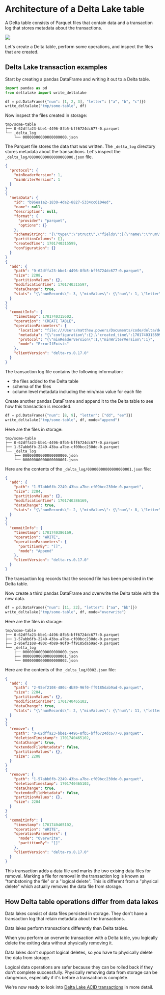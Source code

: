 # Architecture of a Delta Lake table

A Delta table consists of Parquet files that contain data and a transaction log that stores metadata about the transactions.

![](contents-of-delta-table.png)

Let's create a Delta table, perform some operations, and inspect the files that are created.

## Delta Lake transaction examples

Start by creating a pandas DataFrame and writing it out to a Delta table.

```python
import pandas as pd
from deltalake import write_deltalake

df = pd.DataFrame({"num": [1, 2, 3], "letter": ["a", "b", "c"]})
write_deltalake("tmp/some-table", df)
```

Now inspect the files created in storage:

```
tmp/some-table
├── 0-62dffa23-bbe1-4496-8fb5-bff6724dc677-0.parquet
└── _delta_log
    └── 00000000000000000000.json
```

The Parquet file stores the data that was written. The `_delta_log` directory stores metadata about the transactions. Let's inspect the `_delta_log/00000000000000000000.json` file.

```json
{
  "protocol": {
    "minReaderVersion": 1,
    "minWriterVersion": 1
  }
}
{
  "metaData": {
    "id": "b96ea1a2-1830-4da2-8827-5334cc6104ed",
    "name": null,
    "description": null,
    "format": {
      "provider": "parquet",
      "options": {}
    },
    "schemaString": "{\"type\":\"struct\",\"fields\":[{\"name\":\"num\",\"type\":\"long\",\"nullable\":true,\"metadata\":{}},{\"name\":\"letter\",\"type\":\"string\",\"nullable\":true,\"metadata\":{}}]}",
    "partitionColumns": [],
    "createdTime": 1701740315599,
    "configuration": {}
  }
}
{
  "add": {
    "path": "0-62dffa23-bbe1-4496-8fb5-bff6724dc677-0.parquet",
    "size": 2208,
    "partitionValues": {},
    "modificationTime": 1701740315597,
    "dataChange": true,
    "stats": "{\"numRecords\": 3, \"minValues\": {\"num\": 1, \"letter\": \"a\"}, \"maxValues\": {\"num\": 3, \"letter\": \"c\"}, \"nullCount\": {\"num\": 0, \"letter\": 0}}"
  }
}
{
  "commitInfo": {
    "timestamp": 1701740315602,
    "operation": "CREATE TABLE",
    "operationParameters": {
      "location": "file:///Users/matthew.powers/Documents/code/delta/delta-examples/notebooks/python-deltalake/tmp/some-table",
      "metadata": "{\"configuration\":{},\"created_time\":1701740315599,\"description\":null,\"format\":{\"options\":{},\"provider\":\"parquet\"},\"id\":\"b96ea1a2-1830-4da2-8827-5334cc6104ed\",\"name\":null,\"partition_columns\":[],\"schema\":{\"fields\":[{\"metadata\":{},\"name\":\"num\",\"nullable\":true,\"type\":\"long\"},{\"metadata\":{},\"name\":\"letter\",\"nullable\":true,\"type\":\"string\"}],\"type\":\"struct\"}}",
      "protocol": "{\"minReaderVersion\":1,\"minWriterVersion\":1}",
      "mode": "ErrorIfExists"
    },
    "clientVersion": "delta-rs.0.17.0"
  }
}
```

The transaction log file contains the following information:

- the files added to the Delta table
- schema of the files
- column level metadata including the min/max value for each file

Create another pandas DataFrame and append it to the Delta table to see how this transaction is recorded.

```python
df = pd.DataFrame({"num": [8, 9], "letter": ["dd", "ee"]})
write_deltalake("tmp/some-table", df, mode="append")
```

Here are the files in storage:

```
tmp/some-table
├── 0-62dffa23-bbe1-4496-8fb5-bff6724dc677-0.parquet
├── 1-57abb6fb-2249-43ba-a7be-cf09bcc230de-0.parquet
└── _delta_log
    ├── 00000000000000000000.json
    └── 00000000000000000001.json
```

Here are the contents of the `_delta_log/00000000000000000001.json` file:

```json
{
  "add": {
    "path": "1-57abb6fb-2249-43ba-a7be-cf09bcc230de-0.parquet",
    "size": 2204,
    "partitionValues": {},
    "modificationTime": 1701740386169,
    "dataChange": true,
    "stats": "{\"numRecords\": 2, \"minValues\": {\"num\": 8, \"letter\": \"dd\"}, \"maxValues\": {\"num\": 9, \"letter\": \"ee\"}, \"nullCount\": {\"num\": 0, \"letter\": 0}}"
  }
}
{
  "commitInfo": {
    "timestamp": 1701740386169,
    "operation": "WRITE",
    "operationParameters": {
      "partitionBy": "[]",
      "mode": "Append"
    },
    "clientVersion": "delta-rs.0.17.0"
  }
}
```

The transaction log records that the second file has been persisted in the Delta table.

Now create a third pandas DataFrame and overwrite the Delta table with the new data.

```python
df = pd.DataFrame({"num": [11, 22], "letter": ["aa", "bb"]})
write_deltalake("tmp/some-table", df, mode="overwrite")
```

Here are the files in storage:

```
tmp/some-table
├── 0-62dffa23-bbe1-4496-8fb5-bff6724dc677-0.parquet
├── 1-57abb6fb-2249-43ba-a7be-cf09bcc230de-0.parquet
├── 2-95ef2108-480c-4b89-96f0-ff9185dab9ad-0.parquet
└── _delta_log
    ├── 00000000000000000000.json
    ├── 00000000000000000001.json
    └── 00000000000000000002.json
```

Here are the contents of the `_delta_log/0002.json` file:

```json
{
  "add": {
    "path": "2-95ef2108-480c-4b89-96f0-ff9185dab9ad-0.parquet",
    "size": 2204,
    "partitionValues": {},
    "modificationTime": 1701740465102,
    "dataChange": true,
    "stats": "{\"numRecords\": 2, \"minValues\": {\"num\": 11, \"letter\": \"aa\"}, \"maxValues\": {\"num\": 22, \"letter\": \"bb\"}, \"nullCount\": {\"num\": 0, \"letter\": 0}}"
  }
}
{
  "remove": {
    "path": "0-62dffa23-bbe1-4496-8fb5-bff6724dc677-0.parquet",
    "deletionTimestamp": 1701740465102,
    "dataChange": true,
    "extendedFileMetadata": false,
    "partitionValues": {},
    "size": 2208
  }
}
{
  "remove": {
    "path": "1-57abb6fb-2249-43ba-a7be-cf09bcc230de-0.parquet",
    "deletionTimestamp": 1701740465102,
    "dataChange": true,
    "extendedFileMetadata": false,
    "partitionValues": {},
    "size": 2204
  }
}
{
  "commitInfo": {
    "timestamp": 1701740465102,
    "operation": "WRITE",
    "operationParameters": {
      "mode": "Overwrite",
      "partitionBy": "[]"
    },
    "clientVersion": "delta-rs.0.17.0"
  }
}
```

This transaction adds a data file and marks the two exising data files for removal. Marking a file for removal in the transaction log is known as "tombstoning the file" or a "logical delete". This is different from a "physical delete" which actually removes the data file from storage.

## How Delta table operations differ from data lakes

Data lakes consist of data files persisted in storage. They don't have a transaction log that retain metadata about the transactions.

Data lakes perform transactions differently than Delta tables.

When you perform an overwrite transaction with a Delta table, you logically delete the exiting data without physically removing it.

Data lakes don't support logical deletes, so you have to physically delete the data from storage.

Logical data operations are safer because they can be rolled back if they don't complete successfully. Physically removing data from storage can be dangerous, especially if it's before a transaction is complete.

We're now ready to look into [Delta Lake ACID transactions](../how-delta-lake-works/delta-lake-acid-transactions.md) in more detail.
